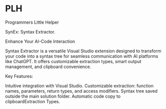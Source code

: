 # PLH
Programmers Little Helper

SynEx: 
Syntax Extractor.

Enhance Your AI-Code Interaction

Syntax Extractor is a versatile Visual Studio extension designed to transform your code into a syntax tree for seamless communication with AI platforms like ChatGPT. It offers customizable extraction types, smart output management, and clipboard convenience.

Key Features:

Intuitive integration with Visual Studio.
Customizable extraction: function names, parameters, return types, and access modifiers.
Syntax tree saved outside the main solution folder.
Automatic code copy to clipboardExtraction Types.

